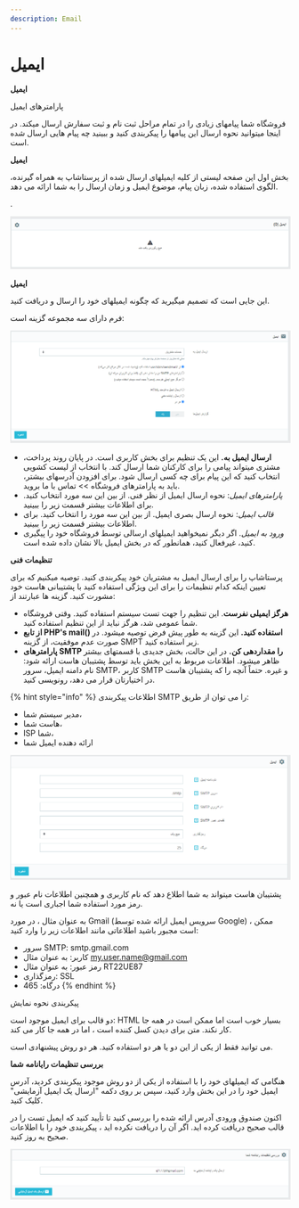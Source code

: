 ```yaml
---
description: Email
---
```


# ایمیل

**ایمیل**

پارامترهای ایمیل

فروشگاه شما پیامهای زیادی را در تمام مراحل ثبت نام و ثبت سفارش ارسال میکند. در اینجا میتوانید نحوه ارسال این پیامها را پیکربندی کنید و ببینید چه پیام هایی ارسال شده است.

**ایمیل**

بخش اول این صفحه لیستی از کلیه ایمیلهای ارسال شده از پرستاشاپ به همراه گیرنده، الگوی استفاده شده، زبان پیام، موضوع ایمیل و زمان ارسال را به شما ارائه می دهد.

.

![](<../../../.gitbook/assets/image (64).png>)

**ایمیل**

این جایی است که تصمیم میگیرید که چگونه ایمیلهای خود را ارسال و دریافت کنید.

فرم دارای سه مجموعه گزینه است:

![](<../../../.gitbook/assets/1 (51).png>)

* **ارسال ایمیل به.** این یک تنظیم برای بخش کاربری است. در پایان روند پرداخت، مشتری میتواند پیامی را برای کارکنان شما ارسال کند. با انتخاب از لیست کشویی انتخاب کنید که این پیام برای چه کسی ارسال شود. برای افزودن آدرسهای بیشتر، باید به پارامترهای فروشگاه >> تماس با ما بروید.
* _پارامترهای ایمیل_: نحوه ارسال ایمیل از نظر فنی. از بین این سه مورد انتخاب کنید. برای اطلاعات بیشتر قسمت زیر را ببینید.
* _قالب ایمیل_: نحوه ارسال بصری ایمیل. از بین این سه مورد را انتخاب کنید. برای اطلاعات بیشتر قسمت زیر را ببینید.
* _ورود به ایمیل_. اگر دیگر نمیخواهید ایمیلهای ارسالی توسط فروشگاه خود را پیگیری کنید، غیرفعال کنید، همانطور که در بخش ایمیل بالا نشان داده شده است.

**تنظیمات فنی**

پرستاشاپ را برای ارسال ایمیل به مشتریان خود پیکربندی کنید. توصیه میکنیم که برای تعیین اینکه کدام تنظیمات را برای این ویژگی استفاده کنید با پشتیبانی هاست خود مشورت کنید. گزینه ها عبارتند از:

* **هرگز ایمیلی نفرست**. این تنظیم را جهت تست سیستم استفاده کنید. وقتی فروشگاه شما عمومی شد، هرگز نباید از این تنظیم استفاده کنید.
* **از تابع PHP's mail() استفاده کنید.** این گزینه به طور پیش فرض توصیه میشود. در صورت عدم موفقیت، از گزینه SMPT زیر استفاده کنید.
* **پارامترهای SMTP را مقداردهی کن.** در این حالت، بخش جدیدی با قسمتهای بیشتر ظاهر میشود. اطلاعات مربوط به این بخش باید توسط پشتیبان هاست ارائه شود: نام دامنه ایمیل، سرور SMTP، کاربر SMTP و غیره. حتماً آنچه را که پشتیبان هاست در اختیارتان قرار می دهد، رونویسی کنید.

{% hint style="info" %}
اطلاعات پیکربندی SMTP را می توان از طریق:

* مدیر سیستم شما،
* هاست شما،
* ISP شما،
* ارائه دهنده ایمیل شما

![](<../../../.gitbook/assets/2 (32).png>)

پشتیبان هاست میتواند به شما اطلاع دهد که نام کاربری و همچنین اطلاعات نام عبور و رمز مورد استفاده شما اجباری است یا نه.

به عنوان مثال ، در مورد Gmail (سرویس ایمیل ارائه شده توسط Google) ، ممکن است مجبور باشید اطلاعاتی مانند اطلاعات زیر را وارد کنید:

* سرور SMTP: smtp.gmail.com
* کاربر: به عنوان مثال my.user.name@gmail.com
* رمز عبور: به عنوان مثال RT22UE87
* رمزگذاری: SSL
* درگاه: 465
{% endhint %}

پیکربندی نحوه نمایش

دو قالب برای ایمیل موجود است: HTML بسیار خوب است اما ممکن است در همه جا کار نکند. متن برای دیدن کسل کننده است ، اما در همه جا کار می کند.

می توانید فقط از یکی از این دو یا هر دو استفاده کنید. هر دو روش پیشنهادی است.

**بررسی تنظیمات رایانامه شما**

هنگامی که ایمیلهای خود را با استفاده از یکی از دو روش موجود پیکربندی کردید، آدرس ایمیل خود را در این بخش وارد کنید، سپس بر روی دکمه "ارسال یک ایمیل آزمایشی" کلیک کنید.

اکنون صندوق ورودی آدرس ارائه شده را بررسی کنید تا تأیید کنید که ایمیل تست را در قالب صحیح دریافت کرده اید. اگر آن را دریافت نکرده اید ، پیکربندی خود را با اطلاعات صحیح به روز کنید.

![](<../../../.gitbook/assets/3 (17).png>)
